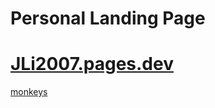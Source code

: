 # Personal Landing Page

# [JLi2007.pages.dev](https://jli2007.pages.dev/)

[monkeys](https://en.wikipedia.org/wiki/Monkey)
